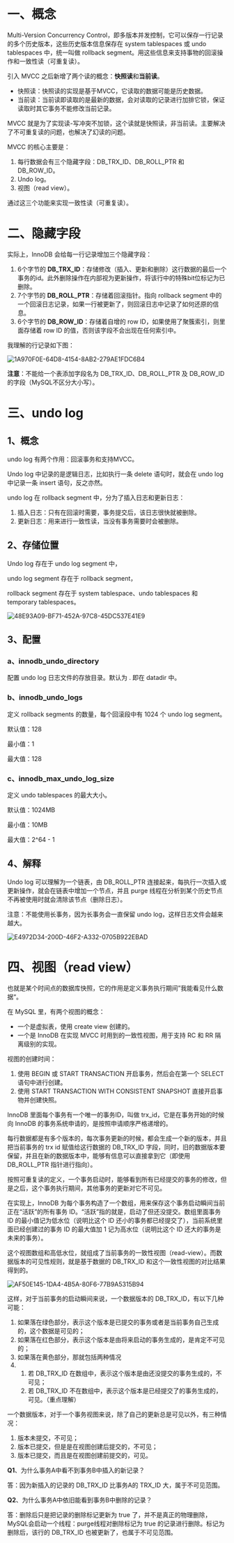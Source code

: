 # 一、概念

Multi-Version Concurrency Control，即多版本并发控制，它可以保存一行记录的多个历史版本，这些历史版本信息保存在 system tablespaces 或 undo tablespaces 中，统一叫做 rollback segment。用这些信息来支持事物的回滚操作和一致性读（可重复读）。

引入 MVCC 之后新增了两个读的概念：**快照读**和**当前读**。

- 快照读：快照读的实现是基于MVCC，它读取的数据可能是历史数据。
- 当前读：当前读即读取的是最新的数据，会对读取的记录进行加排它锁，保证读取时其它事务不能修改当前记录。

MVCC 就是为了实现读-写冲突不加锁，这个读就是快照读，非当前读。主要解决了不可重复读的问题，也解决了幻读的问题。

MVCC 的核心主要是：

1. 每行数据会有三个隐藏字段：DB_TRX_ID、DB_ROLL_PTR 和 DB_ROW_ID。
2. Undo log。
3. 视图（read view）。

通过这三个功能来实现一致性读（可重复读）。

# 二、隐藏字段

实际上，InnoDB 会给每一行记录增加三个隐藏字段：

1. 6个字节的 **DB_TRX_ID**：存储修改（插入、更新和删除）这行数据的最后一个事务的id。此外删除操作在内部视为更新操作，将该行中的特殊bit位标记为已删除。
2. 7个字节的 **DB_ROLL_PTR**：存储着回滚指针。指向 rollback segment 中的一个回滚日志记录，如果一行被更新了，则回滚日志中记录了如何还原的信息。
3. 6个字节的 **DB_ROW_ID**：存储着自增的 row ID，如果使用了聚簇索引，则里面存储着 row ID 的值，否则该字段不会出现在任何索引中。

我理解的行记录如下图：

![1A970F0E-64D8-4154-8AB2-279AE1FDC6B4](http://snail-resources.oss-cn-beijing.aliyuncs.com/1623843014.3690763uOw72aAVb.png)

**注意**：不能给一个表添加字段名为 DB_TRX_ID、DB_ROLL_PTR 及 DB_ROW_ID 的字段（MySQL不区分大小写）。

# 三、undo log

## 1、概念

undo log 有两个作用：回滚事务和支持MVCC。

Undo log 中记录的是逻辑日志，比如执行一条 delete 语句时，就会在 undo log 中记录一条 insert 语句，反之亦然。

undo log 在 rollback segment 中，分为了插入日志和更新日志：

1. 插入日志：只有在回滚时需要，事务提交后，该日志很快就被删除。
2. 更新日志：用来进行一致性读，当没有事务需要时会被删除。

## 2、存储位置

Undo log 存在于 undo log segment 中，

undo log segment 存在于 rollback segment，

rollback segment 存在于 system tablespace、undo tablespaces 和 temporary tablespaces。

![48E93A09-BF71-452A-97C8-45DC537E41E9](http://snail-resources.oss-cn-beijing.aliyuncs.com/1623843045.575447wS7b81ifPy.png)

## 3、配置

### a、**innodb_undo_directory**

配置 undo log 日志文件的存放目录。默认为 . 即在 datadir 中。

### b、**innodb_undo_logs**

定义 rollback segments 的数量，每个回滚段中有 1024 个 undo log segment。

默认值：128

最小值：1

最大值：128

### c、**innodb_max_undo_log_size**

定义 undo tablespaces 的最大大小。

默认值：1024MB

最小值：10MB

最大值：2^64 - 1

## 4、解释

Undo log 可以理解为一个链表，由 DB_ROLL_PTR 连接起来，每执行一次插入或更新操作，就会在链表中增加一个节点，并且 purge 线程在分析到某个历史节点不再被使用时就会清除该节点（删除日志）。

注意：不能使用长事务，因为长事务会一直保留 undo log，这样日志文件会越来越大。

![E4972D34-200D-46F2-A332-0705B922EBAD](http://snail-resources.oss-cn-beijing.aliyuncs.com/1623843085.233679XmOR9Ct2Bk.png)

# 四、视图（read view）

也就是某个时间点的数据库快照，它的作用是定义事务执行期间”我能看见什么数据“。

在 MySQL 里，有两个视图的概念：

- 一个是虚拟表，使用 create view 创建的。
- 一个是 InnoDB 在实现 MVCC 时用到的一致性视图，用于支持 RC 和 RR 隔离级别的实现。

视图的创建时间：

1. 使用 BEGIN 或 START TRANSACTION 开启事务，然后会在第一个 SELECT 语句中进行创建。
2. 使用 START TRANSACTION WITH CONSISTENT SNAPSHOT 直接开启事物并创建快照。

InnoDB 里面每个事务有一个唯一的事务ID，叫做 trx_id，它是在事务开始的时候向 InnoDB 的事务系统申请的，是按照申请顺序严格递增的。

每行数据都是有多个版本的，每次事务更新的时候，都会生成一个新的版本，并且把当前事务的 trx id 赋值给这行数据的 DB_TRX_ID 字段，同时，旧的数据版本要保留，并且在新的数据版本中，能够有信息可以直接拿到它（即使用 DB_ROLL_PTR 指针进行指向）。

按照可重复读的定义，一个事务启动时，能够看到所有已经提交的事务的修改，但是之后，这个事务执行期间，其他事务的更新对它不可见。

在实现上，InnoDB 为每个事务构造了一个数组，用来保存这个事务启动瞬间当前正在“活跃”的所有事务 ID。“活跃”指的就是，启动了但还没提交。数组里面事务 ID 的最小值记为低水位（说明比这个 ID 还小的事务都已经提交了），当前系统里面已经创建过的事务 ID 的最大值加 1 记为高水位（说明比这个 ID 还大的事务是未来的事务）。

这个视图数组和高低水位，就组成了当前事务的一致性视图（read-view）。而数据版本的可见性规则，就是基于数据的 DB_TRX_ID 和这个一致性视图的对比结果得到的。

![AF50E145-1DA4-4B5A-80F6-77B9A5315B94](http://snail-resources.oss-cn-beijing.aliyuncs.com/1623843103.150505y92kQGJR1e.png)

这样，对于当前事务的启动瞬间来说，一个数据版本的 DB_TRX_ID，有以下几种可能：

1. 如果落在绿色部分，表示这个版本是已提交的事务或者是当前事务自己生成的，这个数据是可见的；
2. 如果落在红色部分，表示这个版本是由将来启动的事务生成的，是肯定不可见的；
3. 如果落在黄色部分，那就包括两种情况
4. 1. 若 DB_TRX_ID 在数组中，表示这个版本是由还没提交的事务生成的，不可见；
    2. 若 DB_TRX_ID 不在数组中，表示这个版本是已经提交了的事务生成的，可见。（重点理解）

一个数据版本，对于一个事务视图来说，除了自己的更新总是可见以外，有三种情况：

1. 版本未提交，不可见；
2. 版本已提交，但是是在视图创建后提交的，不可见；
3. 版本已提交，而且是在视图创建前提交的，可见。



**Q1**、为什么事务A中看不到事务B中插入的新记录？

答：因为新插入的记录的 DB_TRX_ID 比事务A的 TRX_ID 大，属于不可见范围。

**Q2**、为什么事务A中依旧能看到事务B中删除的记录？

答：删除后只是把记录的删除标记更新为 true 了，并不是真正的物理删除，MySQL会启动一个线程：purge线程对删除标记为 true 的记录进行删除。标记为删除后，该行的 DB_TRX_ID 也被更新了，也属于不可见范围。
